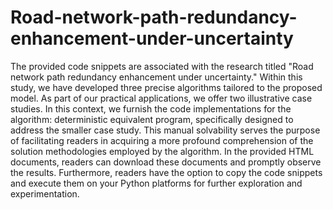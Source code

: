 # Road-network-path-redundancy-enhancement-under-uncertainty
The provided code snippets are associated with the research titled "Road network path redundancy enhancement under uncertainty." Within this study, we have developed three precise algorithms tailored to the proposed model. As part of our practical applications, we offer two illustrative case studies. In this context, we furnish the code implementations for the algorithm: deterministic equivalent program, specifically designed to address the smaller case study. This manual solvability serves the purpose of facilitating readers in acquiring a more profound comprehension of the solution methodologies employed by the algorithm. In the provided HTML documents, readers can download these documents and promptly observe the results. Furthermore, readers have the option to copy the code snippets and execute them on your Python platforms for further exploration and experimentation.
